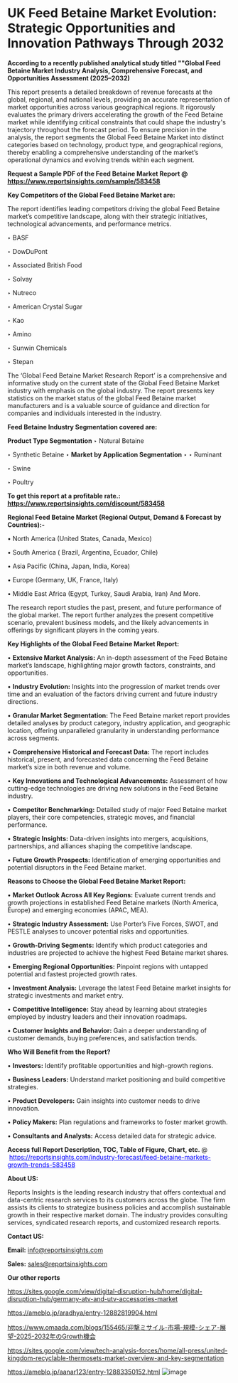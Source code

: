 # UK Feed Betaine Market Evolution: Strategic Opportunities and Innovation Pathways Through 2032

<strong>According to a recently published analytical study titled ""Global Feed Betaine Market Industry Analysis, Comprehensive Forecast, and Opportunities Assessment (2025–2032)</strong>

This report presents a detailed breakdown of revenue forecasts at the global, regional, and national levels, providing an accurate representation of market opportunities across various geographical regions. It rigorously evaluates the primary drivers accelerating the growth of the Feed Betaine market while identifying critical constraints that could shape the industry's trajectory throughout the forecast period. To ensure precision in the analysis, the report segments the Global Feed Betaine Market into distinct categories based on technology, product type, and geographical regions, thereby enabling a comprehensive understanding of the market’s operational dynamics and evolving trends within each segment.

<strong>Request a Sample PDF of the Feed Betaine Market Report </strong><strong>@<a href=https://www.reportsinsights.com/sample/583458 style=color:#0000ff;> https://www.reportsinsights.com/sample/583458</a></strong></font>

<strong>Key Competitors of the Global Feed Betaine Market are:</strong>

The report identifies leading competitors driving the global Feed Betaine market’s competitive landscape, along with their strategic initiatives, technological advancements, and performance metrics.

‣ BASF

‣ DowDuPont

‣ Associated British Food

‣ Solvay

‣ Nutreco

‣ American Crystal Sugar

‣ Kao

‣ Amino

‣ Sunwin Chemicals

‣ Stepan

The ‘Global Feed Betaine Market Research Report’ is a comprehensive and informative study on the current state of the Global Feed Betaine Market industry with emphasis on the global industry. The report presents key statistics on the market status of the global Feed Betaine market manufacturers and is a valuable source of guidance and direction for companies and individuals interested in the industry.

<strong>Feed Betaine Industry Segmentation covered are:</strong>

<strong>Product Type Segmentation</strong>
‣
Natural Betaine

‣ Synthetic Betaine
‣ 
<strong>Market by Application Segmentation</strong>
‣
‣  Ruminant

‣ Swine

‣ Poultry

<strong>To get this report at a profitable rate.: <a href=https://www.reportsinsights.com/discount/583458 style=color:#0000ff;>https://www.reportsinsights.com/discount/583458</a></strong></font>

<strong>Regional Feed Betaine Market (Regional Output, Demand &amp; Forecast by Countries):-</strong>

• North America (United States, Canada, Mexico)

• South America ( Brazil, Argentina, Ecuador, Chile)

• Asia Pacific (China, Japan, India, Korea)

• Europe (Germany, UK, France, Italy)

• Middle East Africa (Egypt, Turkey, Saudi Arabia, Iran) And More.

The research report studies the past, present, and future performance of the global market. The report further analyzes the present competitive scenario, prevalent business models, and the likely advancements in offerings by significant players in the coming years.

<strong>Key Highlights of the Global Feed Betaine Market Report:</strong>

• <strong>Extensive Market Analysis:</strong> An in-depth assessment of the Feed Betaine market’s landscape, highlighting major growth factors, constraints, and opportunities.

• <strong>Industry Evolution:</strong> Insights into the progression of market trends over time and an evaluation of the factors driving current and future industry directions.

• <strong>Granular Market Segmentation:</strong> The Feed Betaine market report provides detailed analyses by product category, industry application, and geographic location, offering unparalleled granularity in understanding performance across segments.

• <strong>Comprehensive Historical and Forecast Data:</strong> The report includes historical, present, and forecasted data concerning the Feed Betaine market’s size in both revenue and volume.

• <strong>Key Innovations and Technological Advancements:</strong> Assessment of how cutting-edge technologies are driving new solutions in the Feed Betaine industry.

• <strong>Competitor Benchmarking:</strong> Detailed study of major Feed Betaine market players, their core competencies, strategic moves, and financial performance.

• <strong>Strategic Insights:</strong> Data-driven insights into mergers, acquisitions, partnerships, and alliances shaping the competitive landscape.

• <strong>Future Growth Prospects:</strong> Identification of emerging opportunities and potential disruptors in the Feed Betaine market.

<strong>Reasons to Choose the Global Feed Betaine Market Report:</strong>

• <strong>Market Outlook Across All Key Regions:</strong> Evaluate current trends and growth projections in established Feed Betaine markets (North America, Europe) and emerging economies (APAC, MEA).

• <strong>Strategic Industry Assessment:</strong> Use Porter’s Five Forces, SWOT, and PESTLE analyses to uncover potential risks and opportunities.

• <strong>Growth-Driving Segments:</strong> Identify which product categories and industries are projected to achieve the highest Feed Betaine market shares.

• <strong>Emerging Regional Opportunities:</strong> Pinpoint regions with untapped potential and fastest projected growth rates.

• <strong>Investment Analysis:</strong> Leverage the latest Feed Betaine market insights for strategic investments and market entry.

• <strong>Competitive Intelligence:</strong> Stay ahead by learning about strategies employed by industry leaders and their innovation roadmaps.

• <strong>Customer Insights and Behavior:</strong> Gain a deeper understanding of customer demands, buying preferences, and satisfaction trends.

<strong>Who Will Benefit from the Report?</strong>

• <strong>Investors:</strong> Identify profitable opportunities and high-growth regions.

• <strong>Business Leaders:</strong> Understand market positioning and build competitive strategies.

• <strong>Product Developers:</strong> Gain insights into customer needs to drive innovation.

• <strong>Policy Makers:</strong> Plan regulations and frameworks to foster market growth.

• <strong>Consultants and Analysts:</strong> Access detailed data for strategic advice.
</ul>
<strong>Access full Report Description, TOC, Table of Figure, Chart, etc. </strong>@  <a href=https://reportsinsights.com/industry-forecast/feed-betaine-markets-growth-trends-583458 style=color:#0000ff;>https://reportsinsights.com/industry-forecast/feed-betaine-markets-growth-trends-583458</a></font>

<strong><strong>About US</strong>:</strong>

Reports Insights is the leading research industry that offers contextual and data-centric research services to its customers across the globe. The firm assists its clients to strategize business policies and accomplish sustainable growth in their respective market domain. The industry provides consulting services, syndicated research reports, and customized research reports.

<strong>Contact US:</strong>

<p class=""""><b>Email:</b> <a href=mailto:info@reportsinsights.com>info@reportsinsights.com</a></p>
<p class=""""><b>Sales:</b> <a href=mailto:sales@reportsinsights.com>sales@reportsinsights.com</a></p>

<strong>Our other reports</strong>

<a href=https://sites.google.com/view/digital-disruption-hub/home/digital-disruption-hub/germany-atv-and-utv-accessories-market>https://sites.google.com/view/digital-disruption-hub/home/digital-disruption-hub/germany-atv-and-utv-accessories-market</a>

<a href=https://ameblo.jp/aradhya/entry-12882819904.html>https://ameblo.jp/aradhya/entry-12882819904.html</a>

<a href=https://www.omaada.com/blogs/155465/迎撃ミサイル-市場-規模-シェア-展望-2025-2032年のGrowth機会>https://www.omaada.com/blogs/155465/迎撃ミサイル-市場-規模-シェア-展望-2025-2032年のGrowth機会</a>

<a href=https://sites.google.com/view/tech-analysis-forces/home/all-press/united-kingdom-recyclable-thermosets-market-overview-and-key-segmentation>https://sites.google.com/view/tech-analysis-forces/home/all-press/united-kingdom-recyclable-thermosets-market-overview-and-key-segmentation</a>

<a href=https://ameblo.jp/aanar123/entry-12883350152.html>https://ameblo.jp/aanar123/entry-12883350152.html</a>
![image](https://github.com/user-attachments/assets/45a74063-aa48-4fcd-94c9-e2393f1e72e7)
